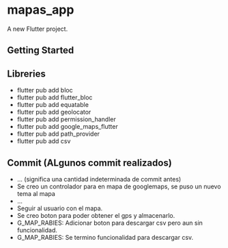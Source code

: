 # mapas_app

A new Flutter project.

## Getting Started

## Libreries
- flutter pub add bloc
- flutter pub add flutter_bloc
- flutter pub add equatable
- flutter pub add geolocator
- flutter pub add permission_handler
- flutter pub add google_maps_flutter
- flutter pub add path_provider
- flutter pub add csv


## Commit (ALgunos commit realizados)
- ... (significa una cantidad indeterminada de commit antes)
- Se creo un controlador para en mapa de googlemaps, se puso un nuevo tema al mapa
- ...
- Seguir al usuario con el mapa.
- Se creo boton para poder obtener el gps y almacenarlo.
- G_MAP_RABIES: Adicionar boton para descargar csv pero aun sin funcionalidad.
- G_MAP_RABIES: Se termino funcionalidad para descargar csv.



